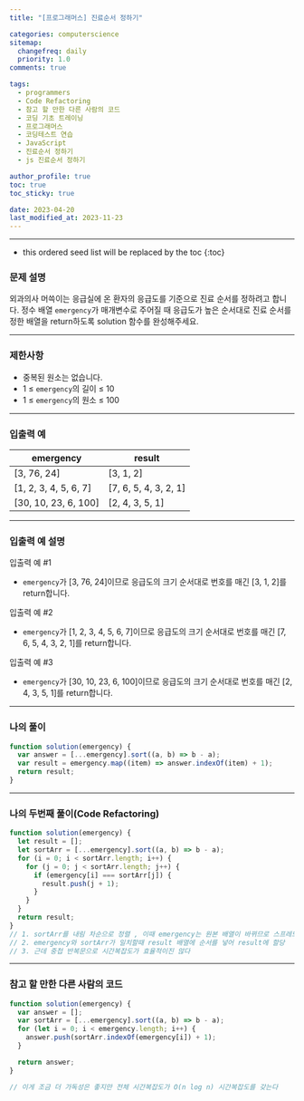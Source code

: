 ```yaml
---
title: "[프로그래머스] 진료순서 정하기"

categories: computerscience
sitemap:
  changefreq: daily
  priority: 1.0
comments: true

tags:
  - programmers
  - Code Refactoring
  - 참고 할 만한 다른 사람의 코드
  - 코딩 기초 트레이닝
  - 프로그래머스
  - 코딩테스트 연습
  - JavaScript
  - 진료순서 정하기
  - js 진료순서 정하기

author_profile: true
toc: true
toc_sticky: true

date: 2023-04-20
last_modified_at: 2023-11-23
---
```


---

<!-- prettier-ignore -->
* this ordered seed list will be replaced by the toc 
{:toc}

### 문제 설명

외과의사 머쓱이는 응급실에 온 환자의 응급도를 기준으로 진료 순서를 정하려고 합니다. 정수 배열 `emergency`가 매개변수로 주어질 때 응급도가 높은 순서대로 진료 순서를 정한 배열을 return하도록 solution 함수를 완성해주세요.

---

### 제한사항

- 중복된 원소는 없습니다.
- 1 ≤ `emergency`의 길이 ≤ 10
- 1 ≤ `emergency`의 원소 ≤ 100

---

### 입출력 예

| emergency             | result                |
| --------------------- | --------------------- |
| [3, 76, 24]           | [3, 1, 2]             |
| [1, 2, 3, 4, 5, 6, 7] | [7, 6, 5, 4, 3, 2, 1] |
| [30, 10, 23, 6, 100]  | [2, 4, 3, 5, 1]       |

---

### 입출력 예 설명

입출력 예 #1

- `emergency`가 [3, 76, 24]이므로 응급도의 크기 순서대로 번호를 매긴 [3, 1, 2]를 return합니다.

입출력 예 #2

- `emergency`가 [1, 2, 3, 4, 5, 6, 7]이므로 응급도의 크기 순서대로 번호를 매긴 [7, 6, 5, 4, 3, 2, 1]를 return합니다.

입출력 예 #3

- `emergency`가 [30, 10, 23, 6, 100]이므로 응급도의 크기 순서대로 번호를 매긴 [2, 4, 3, 5, 1]를 return합니다.

---

### 나의 풀이

```jsx
function solution(emergency) {
  var answer = [...emergency].sort((a, b) => b - a);
  var result = emergency.map((item) => answer.indexOf(item) + 1);
  return result;
}
```

---

### 나의 두번째 풀이(Code Refactoring)

```jsx
function solution(emergency) {
  let result = [];
  let sortArr = [...emergency].sort((a, b) => b - a);
  for (i = 0; i < sortArr.length; i++) {
    for (j = 0; j < sortArr.length; j++) {
      if (emergency[i] === sortArr[j]) {
        result.push(j + 1);
      }
    }
  }
  return result;
}
// 1. sortArr를 내림 차순으로 정렬 , 이때 emergency는 원본 배열이 바뀌므로 스프레드 연산자를 사용한다
// 2. emergency와 sortArr가 일치할때 result 배열에 순서를 넣어 result에 할당
// 3. 근데 중첩 반복문으로 시간복잡도가 효율적이진 않다
```

---

### 참고 할 만한 다른 사람의 코드

```jsx
function solution(emergency) {
  var answer = [];
  var sortArr = [...emergency].sort((a, b) => b - a);
  for (let i = 0; i < emergency.length; i++) {
    answer.push(sortArr.indexOf(emergency[i]) + 1);
  }

  return answer;
}

// 이게 조금 더 가독성은 좋지만 전체 시간복잡도가 O(n log n) 시간복잡도를 갖는다
```
